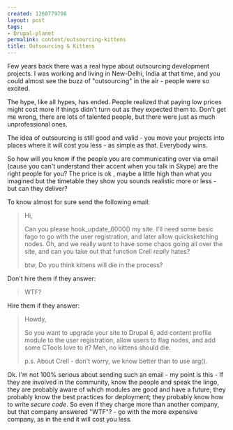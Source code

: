 ```yaml
--- 
created: 1260779798
layout: post
tags: 
- Drupal-planet
permalink: content/outsourcing-kittens
title: Outsourcing & Kittens
---
```

Few years back there was a real hype about outsourcing development projects. I was working and living in New-Delhi, India at that time, and you could almost see the buzz of "outsourcing" in the air - people were so excited.

The hype, like all hypes, has ended. People realized that paying low prices might cost more if things didn't turn out as they expected them to. Don't get me wrong, there are lots of talented people, but there were just as much unprofessional ones.

The idea of outsourcing is still good and valid - you move your projects into places where it will cost you less - as simple as that. Everybody wins.

So how will you know if the people you are communicating over via email (cause you can't understand their accent when you talk in Skype) are the right people for you? The price is ok , maybe a little high than what you imagined but the timetable they show you sounds realistic more or less - but can they deliver?

To know almost for sure send the following email:
<blockquote>
Hi,

Can you please hook_update_6000() my site. I'll need some basic fago to go with the user registration, and later allow quicksketching nodes. Oh, and we really want to have some chaos going all over the site, and can you take out that function Crell <em>really</em> hates?

btw, Do you think kittens will die in the process?
</blockquote>

Don't hire them if they answer:
<blockquote>
WTF?
</blockquote>

Hire them if they answer:
<blockquote>
Howdy,

So you want to upgrade your site to Drupal 6, add content profile module to the user registration, allow users to flag nodes, and add some CTools love to it?
Meh, no kittens should die.

p.s. About Crell - don't worry, we know better than to use arg().
</blockquote>

Ok. I'm not 100% serious about sending such an email - my point is this - If they are involved in the community, know the people and speak the lingo, they are probably aware of which modules are good and have a future; they probably know the best practices for deployment; they probably know how to write <em>secure code</em>. So even if they charge more than another company, but that company answered "WTF"? - go with the more expensive company, as in the end it will cost you less.
